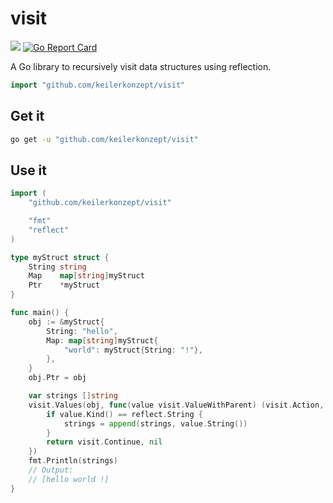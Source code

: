 # visit

[![](https://godoc.org/github.com/keilerkonzept/visit?status.svg)](http://godoc.org/github.com/keilerkonzept/visit) [![Go Report Card](https://goreportcard.com/badge/github.com/keilerkonzept/visit)](https://goreportcard.com/report/github.com/keilerkonzept/visit)

A Go library to recursively visit data structures using reflection.

```go
import "github.com/keilerkonzept/visit"
```

## Get it

```sh
go get -u "github.com/keilerkonzept/visit"
```

## Use it

```go
import (
    "github.com/keilerkonzept/visit"

    "fmt"
    "reflect"
)

type myStruct struct {
    String string
    Map    map[string]myStruct
    Ptr    *myStruct
}

func main() {
	obj := &myStruct{
		String: "hello",
		Map: map[string]myStruct{
			"world": myStruct{String: "!"},
		},
	}
	obj.Ptr = obj

	var strings []string
	visit.Values(obj, func(value visit.ValueWithParent) (visit.Action, error) {
		if value.Kind() == reflect.String {
			strings = append(strings, value.String())
		}
		return visit.Continue, nil
	})
	fmt.Println(strings)
	// Output:
	// [hello world !]
}
```
